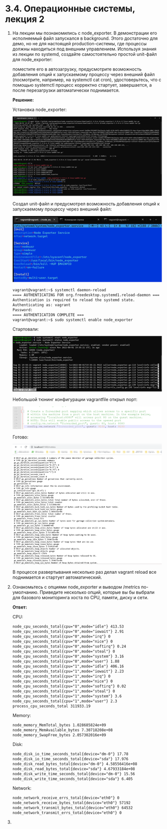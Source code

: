 # 3.4. Операционные системы, лекция 2

1. На лекции мы познакомились с node_exporter. В демонстрации его исполняемый файл запускался в background. Этого достаточно для демо, но не для настоящей production-системы, где процессы должны находиться под внешним управлением. Используя знания из лекции по systemd, создайте самостоятельно простой unit-файл для node_exporter:

     поместите его в автозагрузку,
     предусмотрите возможность добавления опций к запускаемому процессу через внешний файл (посмотрите, например, на systemctl cat cron),
     удостоверьтесь, что с помощью systemctl процесс корректно стартует, завершается, а после перезагрузки автоматически поднимается.

     **Решение:**

     Установка node_exporter:

     ![03-sysadmin-01-terminal_22.png](https://github.com/notfounder/devops-netology/blob/main/img/03-sysadmin-01-terminal_22.png?raw=true)

     Создал unit-файл и предусмотрел возможность добавления опций к запускаемому процессу через внешний файл:

     ![03-sysadmin-01-terminal_23.png](https://github.com/notfounder/devops-netology/blob/main/img/03-sysadmin-01-terminal_23.png?raw=true)

     ```
     vagrant@vagrant:~$ systemctl daemon-reload
     ==== AUTHENTICATING FOR org.freedesktop.systemd1.reload-daemon ===
     Authentication is required to reload the systemd state.
     Authenticating as: vagrant
     Password:
     ==== AUTHENTICATION COMPLETE ===
     vagrant@vagrant:~$ sudo systemctl enable node_exporter
     ```

     Стартовали:

     ![03-sysadmin-01-terminal_24.png](https://github.com/notfounder/devops-netology/blob/main/img/03-sysadmin-01-terminal_24.png?raw=true)

     Небольшой тюнинг конфигурации vagrantfile открыл порт:

     ![03-sysadmin-01-terminal_25.png](https://github.com/notfounder/devops-netology/blob/main/img/03-sysadmin-01-terminal_25.png?raw=true)

     Готово:

     ![03-sysadmin-01-terminal_26.png](https://github.com/notfounder/devops-netology/blob/main/img/03-sysadmin-01-terminal_26.png?raw=true)

     В процессе развертывания несколько раз делал vagrant reload все поднимается и стартует автоматический.

2. Ознакомьтесь с опциями node_exporter и выводом /metrics по-умолчанию. Приведите несколько опций, которые вы бы выбрали для базового мониторинга хоста по CPU, памяти, диску и сети.

   **Ответ:** 

   CPU:

   ```
   node_cpu_seconds_total{cpu="0",mode="idle"} 413.53
   node_cpu_seconds_total{cpu="0",mode="iowait"} 2.91
   node_cpu_seconds_total{cpu="0",mode="irq"} 0
   node_cpu_seconds_total{cpu="0",mode="nice"} 0
   node_cpu_seconds_total{cpu="0",mode="softirq"} 0.24
   node_cpu_seconds_total{cpu="0",mode="steal"} 0
   node_cpu_seconds_total{cpu="0",mode="system"} 3.16
   node_cpu_seconds_total{cpu="0",mode="user"} 1.88
   node_cpu_seconds_total{cpu="1",mode="idle"} 406.16
   node_cpu_seconds_total{cpu="1",mode="iowait"} 2.23
   node_cpu_seconds_total{cpu="1",mode="irq"} 0
   node_cpu_seconds_total{cpu="1",mode="nice"} 0
   node_cpu_seconds_total{cpu="1",mode="softirq"} 0.02
   node_cpu_seconds_total{cpu="1",mode="steal"} 0
   node_cpu_seconds_total{cpu="1",mode="system"} 3.6
   node_cpu_seconds_total{cpu="1",mode="user"} 2.3
   process_cpu_seconds_total 311933.19
   ```

   Memory:

   ```
   node_memory_MemTotal_bytes 1.028685824e+09
   node_memory_MemAvailable_bytes 7.30718208e+08
   node_memory_SwapFree_bytes 2.057302016e+09
   ```

   Disk:

   ```
   node_disk_io_time_seconds_total{device="dm-0"} 17.78
   node_disk_io_time_seconds_total{device="sda"} 17.976
   node_disk_read_bytes_total{device="dm-0"} 4.58556416e+08
   node_disk_read_bytes_total{device="sda"} 4.67933184e+08
   node_disk_write_time_seconds_total{device="dm-0"} 15.56
   node_disk_write_time_seconds_total{device="sda"} 6.405
   ```

   Network:

   ```
   node_network_receive_errs_total{device="eth0"} 0
   node_network_receive_bytes_total{device="eth0"} 57192
   node_network_transmit_bytes_total{device="eth0"} 64532
   node_network_transmit_errs_total{device="eth0"} 0
   ```

   

3. 
